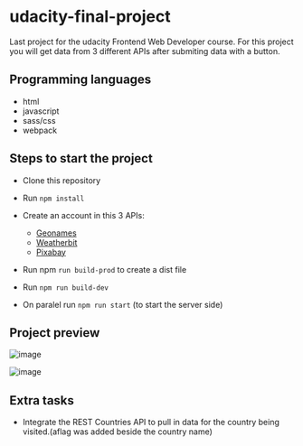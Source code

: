 # udacity-final-project

Last project for the udacity Frontend Web Developer course.
For this project you will get data from 3 different APIs after submiting data with a button.

## Programming languages

- html
- javascript
- sass/css
- webpack

## Steps to start the project

- Clone this repository
- Run ``npm install``
- Create an account in this 3 APIs:
  - [Geonames](http://www.geonames.org/)
  - [Weatherbit](https://www.weatherbit.io/)
  - [Pixabay](https://pixabay.com/api/docs/)

- Run npm ``run build-prod`` to create a dist file
- Run ``npm run build-dev``
- On paralel run ``npm run start`` (to start the server side)


## Project preview

![image](https://user-images.githubusercontent.com/17495536/138152497-064ace2c-8cea-4c98-a0fa-bd9b2ef9f24b.png)

![image](https://user-images.githubusercontent.com/17495536/138152568-504e902d-56c8-4f0a-ac0f-c8d33d481946.png)


## Extra tasks

- Integrate the REST Countries API to pull in data for the country being visited.(aflag was added beside the country name)